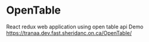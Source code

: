 # OpenTable
React redux web application using open table api
Demo https://tranaa.dev.fast.sheridanc.on.ca/OpenTable/
